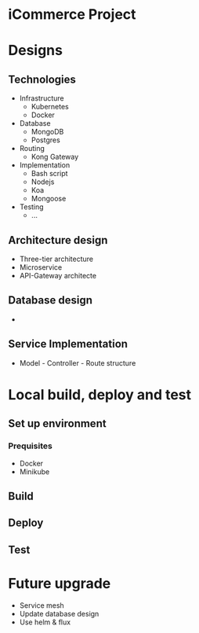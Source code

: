 # iCommerce Project
# Designs
## Technologies
- Infrastructure
  - Kubernetes
  - Docker
- Database
  - MongoDB
  - Postgres
- Routing
  - Kong Gateway
- Implementation
  - Bash script
  - Nodejs
  - Koa
  - Mongoose
- Testing
  - ...
## Architecture design
- Three-tier architecture
- Microservice
- API-Gateway architecte
## Database design
- 
## Service Implementation
- Model - Controller - Route structure

# Local build, deploy and test
## Set up environment 
### Prequisites
- Docker
- Minikube
## Build
## Deploy
## Test

# Future upgrade
- Service mesh
- Update database design
- Use helm & flux